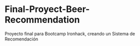 # Final-Proyect-Beer-Recommendation
Proyecto final para Bootcamp Ironhack, creando un Sistema de Recomendación
